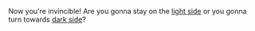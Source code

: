 Now you're invincible! Are you gonna stay on the [light side](light-side/light-side.md) or you gonna turn towards [dark side](dark-side/dark-side.md)?
